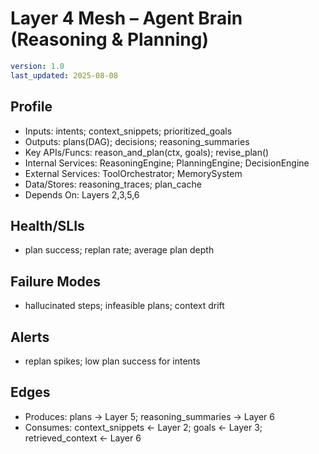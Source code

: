 # Layer 4 Mesh – Agent Brain (Reasoning & Planning)

```yaml
version: 1.0
last_updated: 2025-08-08
```

## Profile
- Inputs: intents; context_snippets; prioritized_goals
- Outputs: plans(DAG); decisions; reasoning_summaries
- Key APIs/Funcs: reason_and_plan(ctx, goals); revise_plan()
- Internal Services: ReasoningEngine; PlanningEngine; DecisionEngine
- External Services: ToolOrchestrator; MemorySystem
- Data/Stores: reasoning_traces; plan_cache
- Depends On: Layers 2,3,5,6

## Health/SLIs
- plan success; replan rate; average plan depth

## Failure Modes
- hallucinated steps; infeasible plans; context drift

## Alerts
- replan spikes; low plan success for intents

## Edges
- Produces: plans -> Layer 5; reasoning_summaries -> Layer 6
- Consumes: context_snippets <- Layer 2; goals <- Layer 3; retrieved_context <- Layer 6
